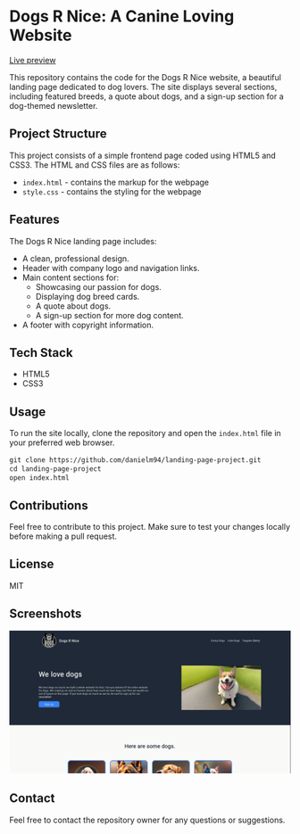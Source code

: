 # Dogs R Nice: A Canine Loving Website

[Live preview](https://danielm94.github.io/landing-page-project/)

This repository contains the code for the Dogs R Nice website, a beautiful landing page dedicated to dog lovers. The site displays several sections, including featured breeds, a quote about dogs, and a sign-up section for a dog-themed newsletter.

## Project Structure

This project consists of a simple frontend page coded using HTML5 and CSS3. The HTML and CSS files are as follows:

- `index.html` - contains the markup for the webpage
- `style.css` - contains the styling for the webpage

## Features

The Dogs R Nice landing page includes:

- A clean, professional design.
- Header with company logo and navigation links.
- Main content sections for:
  - Showcasing our passion for dogs.
  - Displaying dog breed cards.
  - A quote about dogs.
  - A sign-up section for more dog content.
- A footer with copyright information.

## Tech Stack

- HTML5
- CSS3

## Usage

To run the site locally, clone the repository and open the `index.html` file in your preferred web browser.

```
git clone https://github.com/danielm94/landing-page-project.git
cd landing-page-project
open index.html
```

## Contributions

Feel free to contribute to this project. Make sure to test your changes locally before making a pull request.

## License

MIT

## Screenshots

![Site preview](images/screenshots/preview.png?raw=true "Site preview")

## Contact

Feel free to contact the repository owner for any questions or suggestions.
